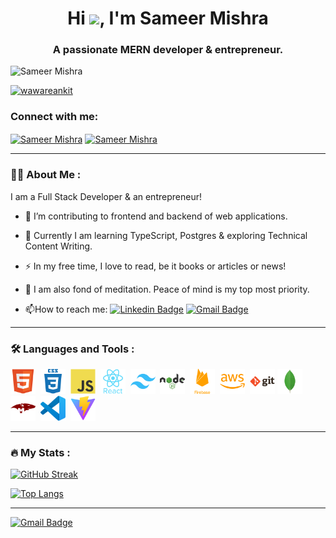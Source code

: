 <h1 align="center">Hi <img src="https://media.giphy.com/media/hvRJCLFzcasrR4ia7z/giphy.gif" width="30px"/>, I'm Sameer Mishra</h1>
<h3 align="center">A passionate MERN developer & entrepreneur.</h3>

<p align="left"> <img src="https://komarev.com/ghpvc/?username=sameer-mishra1&label=Profile%20views&color=0e75b6&style=flat" alt="Sameer Mishra" /> </p>

<p align="left"> <a href="https://www.linkedin.com/in/sameer-/" target="blank"><img src="https://img.shields.io/twitter/follow/sameer-?logo=linkedin&style=for-the-badge" alt="wawareankit" /></a> </p>
  
  <h3 align="left">Connect with me:</h3>
<p align="left">
<a href="https://www.linkedin.com/in/sameer-" target="blank">
  <img align="center" src="https://raw.githubusercontent.com/rahuldkjain/github-profile-readme-generator/master/src/images/icons/Social/linked-in-alt.svg" alt="Sameer Mishra" height="30" width="40" /></a>
<a href="https://www.instagram.com/sameer_mishraa/" target="blank"><img align="center" src="https://raw.githubusercontent.com/rahuldkjain/github-profile-readme-generator/master/src/images/icons/Social/instagram.svg" alt="Sameer Mishra" height="30" width="40" /></a>
</p>



</div>

---
### :man_technologist: About Me :
I am a Full Stack Developer & an entrepreneur!
- :telescope: I’m contributing to frontend and backend of web applications.

- :seedling: Currently I am learning TypeScript, Postgres & exploring Technical Content Writing.

- :zap: In my free time, I love to read, be it books or articles or news!

- :pray: I am also fond of meditation. Peace of mind is my top most priority.

- :mailbox:How to reach me: [![Linkedin Badge](https://img.shields.io/badge/-LinkedIn-blue?style=flat&logo=Linkedin&logoColor=white)](https://www.linkedin.com/in/sameer-) [![Gmail Badge](https://img.shields.io/badge/-Gmail-white?style=flat&logo=Gmail&logoColor=red)](mailto:sameermishra6666@gmail.com)

---

### :hammer_and_wrench: Languages and Tools :

<div>
  <img src="https://github.com/devicons/devicon/blob/master/icons/html5/html5-original.svg" title="HTML5" alt="HTML" width="40" height="40"/>&nbsp;
  <img src="https://github.com/devicons/devicon/blob/master/icons/css3/css3-plain-wordmark.svg"  title="CSS3" alt="CSS" width="40" height="40"/>&nbsp;
  <img src="https://github.com/devicons/devicon/blob/master/icons/javascript/javascript-original.svg" title="JavaScript" alt="JavaScript" width="40" height="40"/>&nbsp;
  <img src="https://github.com/devicons/devicon/blob/master/icons/react/react-original-wordmark.svg" title="React" alt="React" width="40" height="40"/>&nbsp;
  <img src="https://github.com/devicons/devicon/blob/master/icons/tailwindcss/tailwindcss-original.svg" title="TailwindCss" alt="TailwindCss" width="40" height="40"/>&nbsp;
  <img src="https://github.com/devicons/devicon/blob/master/icons/nodejs/nodejs-original-wordmark.svg" title="NodeJS" alt="NodeJS" width="40" height="40"/>&nbsp;
  <img src="https://github.com/devicons/devicon/blob/master/icons/firebase/firebase-plain-wordmark.svg" title="Firebase" alt="Firebase" width="40" height="40"/>&nbsp;
  <img src="https://github.com/devicons/devicon/blob/master/icons/amazonwebservices/amazonwebservices-plain-wordmark.svg" title="AWS" alt="AWS" width="40" height="40"/>&nbsp;
  <img src="https://github.com/devicons/devicon/blob/master/icons/git/git-original-wordmark.svg" title="Git" **alt="Git" width="40" height="40"/>
  <img src="https://github.com/devicons/devicon/blob/master/icons/mongodb/mongodb-original.svg" title="MongoDb" **alt="MongoDb" width="40" height="40"/>
  <img src="https://github.com/devicons/devicon/blob/master/icons/mongoose/mongoose-original.svg" title="Mongoose" alt="Mongoose" width="40" height="40"/>&nbsp;
  <img src="https://github.com/devicons/devicon/blob/master/icons/vscode/vscode-original.svg" title="VS Code" alt="VS Code " width="40" height="40"/>&nbsp;
  <img src="https://github.com/devicons/devicon/blob/master/icons/vitejs/vitejs-original.svg" title="Vite" alt="Vite " width="40" height="40"/>&nbsp;
</div>

---

<p align="left">

### :fire: My Stats :
[![GitHub Streak](http://github-readme-streak-stats.herokuapp.com?user=sameer-mishra1&theme=transparent&background=#fff)](https://git.io/streak-stats)

</p>

<p align="right">

[![Top Langs](https://github-readme-stats.vercel.app/api/top-langs/?username=sameer-mishra1&theme=transparent&layout=donut-vertical)](https://github.com/anuraghazra/github-readme-stats)

</p>

---

 [![Gmail Badge](https://img.shields.io/badge/-Gmail-white?style=flat&logo=Gmail&logoColor=red)](mailto:sameermishra6666@gmail.com)
